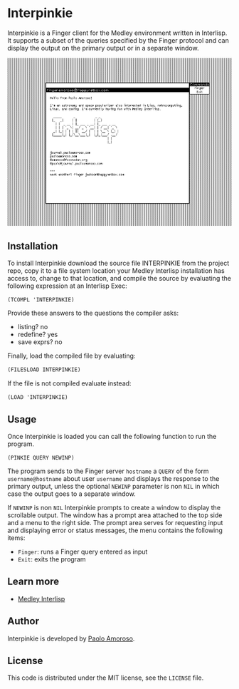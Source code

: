 # Interpinkie

Interpinkie is a Finger client for the Medley environment written in Interlisp. It supports a subset of the queries specified by the Finger protocol and can display the output on the primary output or in a separate window.

![Main window of the Interpinkie Interlisp Finger client](https://raw.githubusercontent.com/pamoroso/interpinkie/main/interpinkie.png)


## Installation

To install Interpinkie download the source file INTERPINKIE from the project repo, copy it to a file system location your Medley Interlisp installation has access to, change to that location, and compile the source by evaluating the following expression at an Interlisp Exec:

```
(TCOMPL 'INTERPINKIE)
```

Provide these answers to the questions the compiler asks:

* listing? no
* redefine? yes
* save exprs? no

Finally, load the compiled file by evaluating:

```lisp
(FILESLOAD INTERPINKIE)
```

If the file is not compiled evaluate instead:

```
(LOAD 'INTERPINKIE)
```

## Usage

Once Interpinkie is loaded you can call the following function to run the program.

```
(PINKIE QUERY NEWINP)
```

The program sends to the Finger server `hostname` a `QUERY` of the form `username@hostname` about user `username` and displays the response to the primary output, unless the optional `NEWINP` parameter is non `NIL` in which case the output goes to a separate window.

If `NEWINP` is non `NIL` Interpinkie prompts to create a window to display the scrollable output. The window has a prompt area attached to the top side and a menu to the right side. The prompt area serves for requesting input and displaying error or status messages, the menu contains the following items:

* `Finger`: runs a Finger query entered as input
* `Exit`: exits the program


## Learn more

- [Medley Interlisp](https://interlisp.org)


## Author

Interpinkie is developed by [Paolo Amoroso](https://github.com/pamoroso).


## License

This code is distributed under the MIT license, see the `LICENSE` file.
